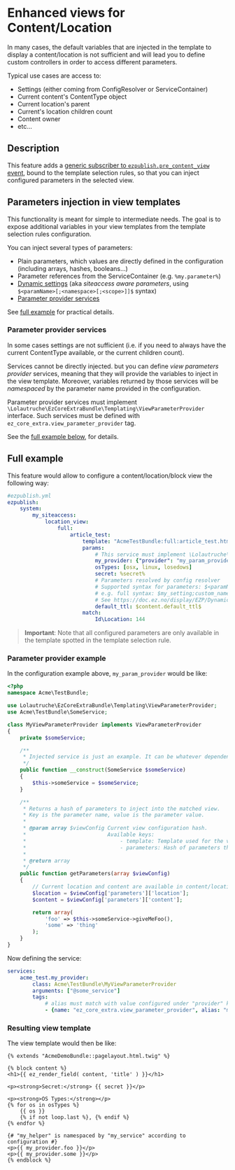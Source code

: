 # Enhanced views for Content/Location

In many cases, the default variables that are injected in the template to display a content/location is not sufficient
and will lead you to define custom controllers in order to access different parameters.

Typical use cases are access to:

* Settings (either coming from ConfigResolver or ServiceContainer)
* Current content's ContentType object
* Current location's parent
* Current's location children count
* Content owner
* etc...


## Description
This feature adds a [generic subscriber to `ezpublish.pre_content_view` event](https://doc.ez.no/display/EZP/Parameters+injection+in+content+views),
bound to the template selection rules, so that you can inject configured parameters in the selected view.

## Parameters injection in view templates
This functionality is meant for simple to intermediate needs.
The goal is to expose additional variables in your view templates from the template selection rules configuration.

You can inject several types of parameters:

* Plain parameters, which values are directly defined in the configuration (including arrays, hashes, booleans…)
* Parameter references from the ServiceContainer (e.g. `%my.parameter%`)
* [Dynamic settings](https://doc.ez.no/display/EZP/Dynamic+settings+injection) (aka *siteaccess aware parameters*,
  using `$<paramName>[;<namespace>[;<scope>]]$` syntax)
* [Parameter provider services](#parameter-provider-services)

See [full example](#full-example) for practical details.

### Parameter provider services
In some cases settings are not sufficient (i.e. if you need to always have the current ContentType available, or the current children count).

Services cannot be directly injected. but you can define *view parameters provider* services,
meaning that they will provide the variables to inject in the view template.
Moreover, variables returned by those services will be *namespaced* by the parameter name provided in the configuration.

Parameter provider services must implement `\Lolautruche\EzCoreExtraBundle\Templating\ViewParameterProvider` interface.
Such services must be defined with `ez_core_extra.view_parameter_provider` tag.

See the [full example below](#full-example), for details.


## Full example
This feature would allow to configure a content/location/block view the following way:

```yaml
#ezpublish.yml
ezpublish:
    system:
        my_siteaccess:
            location_view:
                full:
                    article_test:
                        template: "AcmeTestBundle:full:article_test.html.twig"
                        params:
                            # This service must implement \Lolautruche\EzCoreExtraBundle\Templating\ViewParameterProvider.
                            my_provider: {"provider": "my_param_provider"}
                            osTypes: [osx, linux, losedows]
                            secret: %secret%
                            # Parameters resolved by config resolver
                            # Supported syntax for parameters: $<paramName>[;<namespace>[;<scope>]]$
                            # e.g. full syntax: $my_setting;custom_namespace;my_siteaccess$
                            # See https://doc.ez.no/display/EZP/Dynamic+settings+injection
                            default_ttl: $content.default_ttl$
                        match:
                            Id\Location: 144
```

> **Important**: Note that all configured parameters are only available in the template spotted in the template selection rule.

### Parameter provider example
In the configuration example above, `my_param_provider` would be like:

```php
<?php
namespace Acme\TestBundle;

use Lolautruche\EzCoreExtraBundle\Templating\ViewParameterProvider;
use Acme\TestBundle\SomeService;

class MyViewParameterProvider implements ViewParameterProvider
{
    private $someService;

    /**
     * Injected service is just an example. It can be whatever dependency you need
     */
    public function __construct(SomeService $someService)
    {
        $this->someService = $someService;
    }

    /**
     * Returns a hash of parameters to inject into the matched view.
     * Key is the parameter name, value is the parameter value.
     *
     * @param array $viewConfig Current view configuration hash.
     *                          Available keys:
     *                              - template: Template used for the view.
     *                              - parameters: Hash of parameters that will be passed to the template.
     *
     * @return array
     */
    public function getParameters(array $viewConfig)
    {
        // Current location and content are available in content/location views
        $location = $viewConfig['parameters']['location'];
        $content = $viewConfig['parameters']['content'];

        return array(
            'foo' => $this->someService->giveMeFoo(),
            'some' => 'thing'
        );
    }
}
```

Now defining the service:

```yaml
services:
    acme_test.my_provider:
        class: Acme\TestBundle\MyViewParameterProvider
        arguments: ["@some_service"]
        tags:
            # alias must match with value configured under "provider" key in ezpublish.yml
            - {name: "ez_core_extra.view_parameter_provider", alias: "my_param_provider"}
```

### Resulting view template
The view template would then be like:

```jinja
{% extends "AcmeDemoBundle::pagelayout.html.twig" %}

{% block content %}
<h1>{{ ez_render_field( content, 'title' ) }}</h1>

<p><strong>Secret:</strong> {{ secret }}</p>

<p><strong>OS Types:</strong></p>
{% for os in osTypes %}
    {{ os }}
    {% if not loop.last %}, {% endif %}
{% endfor %}

{# "my_helper" is namespaced by "my_service" according to configuration #}
<p>{{ my_provider.foo }}</p>
<p>{{ my_provider.some }}</p>
{% endblock %}

```
